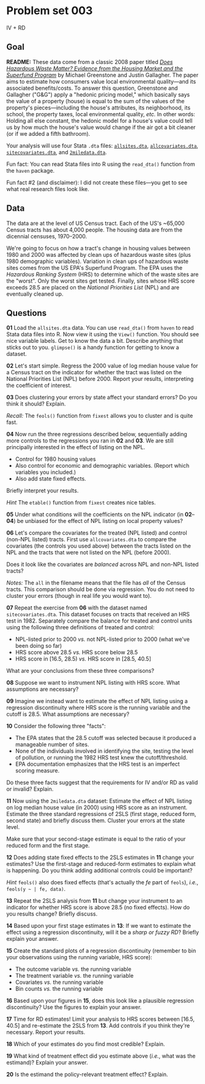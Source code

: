 # Problem set 003

IV + RD

## Goal

**README:** These data come from a classic 2008 paper titled [*Does Hazardous Waste Matter? Evidence from the Housing Market and the Superfund Program*](https://academic.oup.com/qje/article-abstract/123/3/951/1928203) by Michael Greenstone and Justin Gallagher. The paper aims to estimate how consumers value local environmental quality—and its associated benefits/costs. To answer this question, Greenstone and Gallagher ("G&G") apply a "hedonic pricing model," which basically says the value of a property (house) is equal to the sum of the values of the property's pieces—including the house's attributes, its neighborhood, its school, the property taxes, local environmental quality, *etc.* In other words: Holding all else constant, the hedonic model for a house's value could tell us by how much the house's value would change if the air got a bit cleaner (or if we added a fifth bathroom).

Your analysis will use four Stata `.dta` files: [`allsites.dta`](problem-sets/003/data/allsites.dta), [`allcovariates.dta`](problem-sets/003/data/allcovariates.dta), [`sitecovariates.dta`](problem-sets/003/data/sitecovariates.dta), and [`2miledata.dta`]((problem-sets/003/data/2miledata.dta)). 

Fun fact: You can read Stata files into R using the `read_dta()` function from the `haven` package. 

Fun fact #2 (and disclaimer): I did not create these files—you get to see what real research files look like.

## Data

The data are at the level of US Census tract. Each of the US's ~65,000 Census tracts has about 4,000 people. The housing data are from the dicennial censuses, 1970–2000. 

We're going to focus on how a tract's change in housing values between 1980 and 2000 was affected by clean ups of hazardous waste sites (plus 1980 demographic variables). Variation in clean ups of hazardous waste sites comes from the US EPA's Superfund Program. The EPA uses the *Hazardous Ranking System* (HRS) to determine which of the waste sites are the "worst". Only the worst sites get tested. Finally, sites whose HRS score exceeds 28.5 are placed on the *National Priorities List* (NPL) and are eventually cleaned up.

## Questions

**01** Load the `allsites.dta` data. You can use `read_dta()` from `haven` to read Stata data files into R. Now view it using the `View()` function. You should see nice variable labels. Get to know the data a bit. Describe anything that sticks out to you. `glimpse()` is a handy function for getting to know a dataset.

**02** Let's start simple. Regress the 2000 value of log median house value for a Census tract on the indicator for whether the tract was listed on the National Priorities List (NPL) before 2000. Report your results, interpreting the coefficient of interest.

**03** Does clustering your errors by state affect your standard errors? Do you think it should? Explain.

*Recall:* The `feols()` function from `fixest` allows you to cluster and is quite fast.

**04** Now run the three regressions described below, sequentially adding more controls to the regressions you ran in **02** and **03**. We are still principally interested in the effect of listing on the NPL.

- Control for 1980 housing values
- Also control for economic and demographic variables. (Report which variables you included.)
- Also add state fixed effects.

Briefly interpret your results.

*Hint* The `etable()` function from `fixest` creates nice tables.

**05** Under what conditions will the coefficients on the NPL indicator (in **02**–**04**) be unbiased for the effect of NPL listing on local property values?

**06** Let's compare the covariates for the treated (NPL listed) and control (non-NPL listed) tracts. First use `allcovariates.dta` to compare the covariates (the controls you used above) between the tracts listed on the NPL and the tracts that were not listed on the NPL (before 2000). 

Does it look like the covariates are *balanced* across NPL and non-NPL listed tracts?

*Notes:* The `all` in the filename means that the file has *all* of the Census tracts. This comparison should be done via regression. You do not need to cluster your errors (though in real life you would want to).

**07** Repeat the exercise from **06** with the dataset named `sitecovariates.dta`. This dataset focuses on tracts that received an HRS test in 1982. Separately compare the balance for treated and control units using the following three definitions of treated and control:

- NPL-listed prior to 2000 *vs.* not NPL-listed prior to 2000 (what we've been doing so far)
- HRS score above 28.5 *vs.* HRS score below 28.5
- HRS score in [16.5, 28.5) *vs.* HRS score in [28.5, 40.5]

What are your conclusions from these three comparisons?

**08** Suppose we want to instrument NPL listing with HRS score. What assumptions are necessary?

**09** Imagine we instead want to estimate the effect of NPL listing using a regression discontinuity where HRS score is the running variable and the cutoff is 28.5. What assumptions are necessary?

**10** Consider the following three "facts":

- The EPA states that the 28.5 cutoff was selected because it produced a manageable number of sites.
- None of the individuals involved in identifying the site, testing the level of pollution, or running the 1982 HRS test knew the cutoff/threshold.
- EPA documentation emphasizes that the HRS test is an imperfect scoring measure.

Do these three facts suggest that the requirements for IV and/or RD as valid or invalid? Explain.

**11** Now using the `2miledata.dta` dataset: Estimate the effect of NPL listing on log median house value (in 2000) using HRS score as an instrument. Estimate the three standard regressions of 2SLS (first stage, reduced form, second state) and briefly discuss them. Cluster your errors at the state level.

Make sure that your second-stage estimate is equal to the ratio of your reduced form and the first stage.  

**12** Does adding state fixed effects to the 2SLS estimates in **11** change your estimates? Use the first-stage and reduced-form estimates to explain what is happening. Do you think adding additional controls could be important?

*Hint* `feols()` also does fixed effects (that's actually the *fe* part of `feols`), *i.e.*, `feols(y ~ | fe, data)`.

**13** Repeat the 2SLS analysis from **11** but change your instrument to an indicator for whether HRS score is above 28.5 (no fixed effects). How do you results change? Briefly discuss.

**14** Based upon your first stage estimates in **13**: If we want to estimate the effect using a regression discontinuity, will it be a *sharp or fuzzy RD*? Briefly explain your answer.

**15** Create the standard plots of a regression discontinuity (remember to bin your observations using the running variable, HRS score):

- The outcome variable *vs.* the running variable
- The treatment variable *vs.* the running variable
- Covariates *vs.* the running variable
- Bin counts *vs.* the running variable

**16** Based upon your figures in **15**, does this look like a plausible regression discontinuity? Use the figures to explain your answer.

**17** Time for RD estimates! Limit your analysis to HRS scores between [16.5, 40.5] and re-estimate the 2SLS from **13**. Add controls if you think they're necessary. Report your results.

**18** Which of your estimates do you find most credible? Explain.

**19** What kind of treatment effect did you estimate above (*i.e.*, what was the estimand)? Explain your answer.

**20** Is the estimand the policy-relevant treatment effect? Explain.